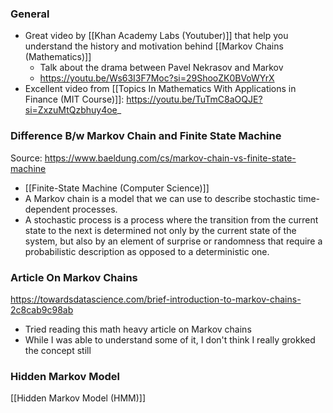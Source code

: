 ### General
- Great video by [[Khan Academy Labs (Youtuber)]] that help you understand the history and motivation behind [[Markov Chains (Mathematics)]]
	- Talk about the drama between Pavel Nekrasov and Markov 
	- https://youtu.be/Ws63I3F7Moc?si=29ShooZK0BVoWYrX
- Excellent video from [[Topics In Mathematics With Applications in Finance (MIT Course)]]: https://youtu.be/TuTmC8aOQJE?si=ZxzuMtQzbhuy4oe_


### Difference B/w Markov Chain and Finite State Machine
Source: https://www.baeldung.com/cs/markov-chain-vs-finite-state-machine
- [[Finite-State Machine (Computer Science)]]
- A Markov chain is a model that we can use to describe stochastic time-dependent processes.
- A stochastic process is a process where the transition from the current state to the next is determined not only by the current state of the system, but also by an element of surprise or randomness that require a probabilistic description as opposed to a deterministic one.


### Article On Markov Chains
https://towardsdatascience.com/brief-introduction-to-markov-chains-2c8cab9c98ab
- Tried reading this math heavy article on Markov chains
- While I was able to understand some of it, I don't think I really grokked the concept still


### Hidden Markov Model
[[Hidden Markov Model (HMM)]]